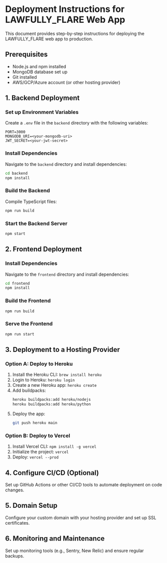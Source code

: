 # Deployment Instructions for LAWFULLY_FLARE Web App

This document provides step-by-step instructions for deploying the LAWFULLY_FLARE web app to production.

## Prerequisites
- Node.js and npm installed
- MongoDB database set up
- Git installed
- AWS/GCP/Azure account (or other hosting provider)

## 1. Backend Deployment

### Set up Environment Variables
Create a `.env` file in the `backend` directory with the following variables:
```
PORT=3000
MONGODB_URI=<your-mongodb-uri>
JWT_SECRET=<your-jwt-secret>
```

### Install Dependencies
Navigate to the `backend` directory and install dependencies:
```bash
cd backend
npm install
```

### Build the Backend
Compile TypeScript files:
```bash
npm run build
```

### Start the Backend Server
```bash
npm start
```

## 2. Frontend Deployment

### Install Dependencies
Navigate to the `frontend` directory and install dependencies:
```bash
cd frontend
npm install
```

### Build the Frontend
```bash
npm run build
```

### Serve the Frontend
```bash
npm run start
```

## 3. Deployment to a Hosting Provider

### Option A: Deploy to Heroku
1. Install the Heroku CLI: `brew install heroku`
2. Login to Heroku: `heroku login`
3. Create a new Heroku app: `heroku create`
4. Add buildpacks:
   ```bash
   heroku buildpacks:add heroku/nodejs
   heroku buildpacks:add heroku/python
   ```
5. Deploy the app:
   ```bash
   git push heroku main
   ```

### Option B: Deploy to Vercel
1. Install Vercel CLI: `npm install -g vercel`
2. Initialize the project: `vercel`
3. Deploy: `vercel --prod`

## 4. Configure CI/CD (Optional)
Set up GitHub Actions or other CI/CD tools to automate deployment on code changes.

## 5. Domain Setup
Configure your custom domain with your hosting provider and set up SSL certificates.

## 6. Monitoring and Maintenance
Set up monitoring tools (e.g., Sentry, New Relic) and ensure regular backups.

